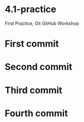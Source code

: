 # 4.1-practice

First Practice, Git GitHub Workshop

# First commit

# Second commit

# Third commit

# Fourth commit
